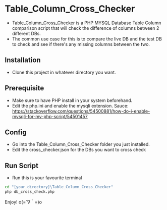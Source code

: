 # Table_Column_Cross_Checker

- Table_Column_Cross_Checker is a PHP MYSQL Database Table Column comparison script that will check the difference of columns between 2 different DBs.
- The common use case for this is to compare the live DB and the test DB to check and see if there's any missing columns between the two.

## Installation
- Clone this project in whatever directory you want.

## Prerequisite
- Make sure to have PHP install in your system beforehand.
- Edit the php.ini and enable the mysqli extension. Sauce: https://stackoverflow.com/questions/54500881/how-do-i-enable-mysqli-for-my-php-script/54501457

## Config
- Go into the Table_Column_Cross_Checker folder you just installed.
- Edit the cross_checker.json for the DBs you want to cross check

## Run Script
- Run this is your favourite terminal
```sh
cd "[your_directory]\Table_Column_Cross_Checker"
php db_cross_check.php
```

Enjoy! o(=´∇｀=)o
